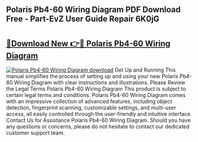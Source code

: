 ## Polaris Pb4-60 Wiring Diagram PDF Download Free - Part-EvZ User Guide Repair 6K0jG

# <h2><a href="http://dfmdyzg.blite.top/?on=Polaris+Pb4-60+Wiring+Diagram">🔗Download New 👉🔴 Polaris Pb4-60 Wiring Diagram</a></h2>

[![Polaris Pb4-60 Wiring Diagram download](https://i.imgur.com/lujVjoI.png)](http://dfmdyzg.blite.top/?on=Polaris+Pb4-60+Wiring+Diagram)
Get Up and Running This manual simplifies the process of setting up and using your new Polaris Pb4-60 Wiring Diagram with clear instructions and illustrations. Please Review the Legal Terms Polaris Pb4-60 Wiring Diagram This product is subject to certain legal terms and conditions. Polaris Pb4-60 Wiring Diagram comes with an impressive collection of advanced features, including object detection, fingerprint scanning, customizable settings, and multi-user access, all easily controlled through the user-friendly and intuitive interface. Contact Us for Assistance Polaris Pb4-60 Wiring Diagram. Should you have any questions or concerns, please do not hesitate to contact our dedicated customer support team.
